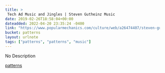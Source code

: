 ```yaml
---
title: > 
 Tech Ad Music and Jingles | Steven Gutheinz Music
date: 2019-02-26T18:58:04+00:00
dateadded: 2022-04-20 23:35:24 -0400
link: "https://www.popularmechanics.com/culture/web/a26474407/steven-gutheinz-tech-ad-music/"
bucket: patterns
layout: urlnote
tags: ["patterns", "patterns", "music"]
--- 
```

No Description
 <!-- end excerpt --> 
<div class='bucket'><a class='internal-link' href='/buckets/patterns'>patterns</a></div> 
